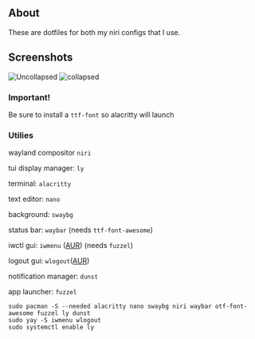 ## About
These are dotfiles for both my niri configs that I use.

## Screenshots
![Uncollapsed](https://github.com/user-attachments/assets/bb7c5e38-b51a-48cc-a4da-6b70034af426)
![collapsed](https://github.com/user-attachments/assets/f7b0e0c7-88d3-4ebf-97b5-a9b18debc8d4)

### Important!
Be sure to install a ```ttf-font``` so alacritty will launch

### Utilies
wayland compositor ```niri```

tui display manager: ```ly```

terminal: ```alacritty```

text editor: ```nano```

background: ```swaybg```

status bar: ```waybar``` (needs ```ttf-font-awesome```)

iwctl gui: ```iwmenu``` ([AUR](https://aur.archlinux.org/packages/iwmenu)) (needs ```fuzzel```)

logout gui: ```wlogout```([AUR](https://aur.archlinux.org/packages/wlogout)) 

notification manager: ```dunst```

app launcher: ```fuzzel```



```
sudo pacman -S --needed alacritty nano swaybg niri waybar otf-font-awesome fuzzel ly dunst
sudo yay -S iwmenu wlogout
sudo systemctl enable ly
```








